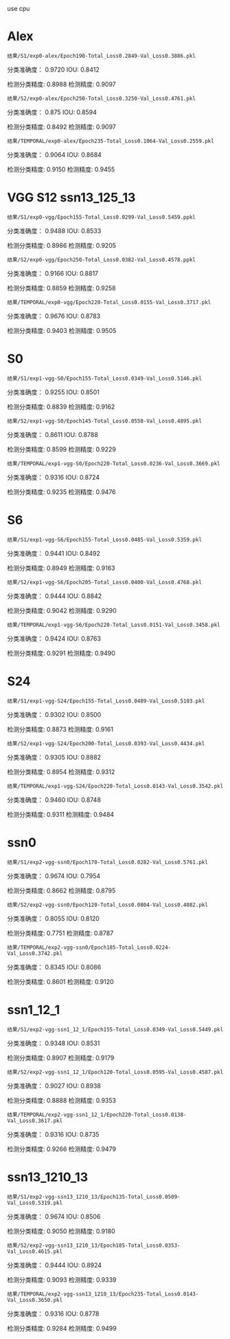 use cpu
# Alex

    结果/S1/exp0-alex/Epoch190-Total_Loss0.2849-Val_Loss0.3886.pkl

分类准确度： 0.9720   IOU:  0.8412

检测分类精度:  0.8988  检测精度:  0.9097

    结果/S2/exp0-alex/Epoch250-Total_Loss0.3250-Val_Loss0.4761.pkl

分类准确度： 0.875   IOU:  0.8594

检测分类精度:  0.8492  检测精度:  0.9097

    结果/TEMPORAL/exp0-alex/Epoch235-Total_Loss0.1064-Val_Loss0.2559.pkl

分类准确度： 0.9064   IOU:  0.8684

检测分类精度:  0.9150  检测精度:  0.9455



# VGG  S12  ssn13_125_13
    结果/S1/exp0-vgg/Epoch155-Total_Loss0.0299-Val_Loss0.5459.ppkl

分类准确度： 0.9488   IOU:  0.8533

检测分类精度:  0.8986  检测精度:  0.9205

    结果/S2/exp0-vgg/Epoch250-Total_Loss0.0382-Val_Loss0.4578.ppkl

分类准确度： 0.9166   IOU:  0.8817

检测分类精度:  0.8859  检测精度:  0.9258

    结果/TEMPORAL/exp0-vgg/Epoch220-Total_Loss0.0155-Val_Loss0.3717.pkl

分类准确度： 0.9676   IOU:  0.8783

检测分类精度:  0.9403  检测精度:  0.9505


# S0
    结果/S1/exp1-vgg-S0/Epoch155-Total_Loss0.0349-Val_Loss0.5146.pkl

分类准确度： 0.9255   IOU:  0.8501

检测分类精度:  0.8839  检测精度:  0.9162

    结果/S2/exp1-vgg-S0/Epoch145-Total_Loss0.0558-Val_Loss0.4895.pkl

分类准确度： 0.8611   IOU:  0.8788

检测分类精度:  0.8599  检测精度:  0.9229

    结果/TEMPORAL/exp1-vgg-S0/Epoch220-Total_Loss0.0236-Val_Loss0.3669.pkl

分类准确度： 0.9316   IOU:  0.8724

检测分类精度:  0.9235  检测精度:  0.9476


# S6

    结果/S1/exp1-vgg-S6/Epoch155-Total_Loss0.0485-Val_Loss0.5359.pkl

分类准确度： 0.9441   IOU:  0.8492

检测分类精度:  0.8949  检测精度:  0.9163

    结果/S2/exp1-vgg-S6/Epoch205-Total_Loss0.0400-Val_Loss0.4768.pkl

分类准确度： 0.9444   IOU:  0.8842

检测分类精度:  0.9042  检测精度:  0.9290

    结果/TEMPORAL/exp1-vgg-S6/Epoch220-Total_Loss0.0151-Val_Loss0.3458.pkl
  

分类准确度： 0.9424   IOU:  0.8763

检测分类精度:  0.9291  检测精度:  0.9490
  

# S24

    结果/S1/exp1-vgg-S24/Epoch155-Total_Loss0.0489-Val_Loss0.5103.pkl


分类准确度： 0.9302   IOU:  0.8500

检测分类精度:  0.8873  检测精度:  0.9161

    结果/S2/exp1-vgg-S24/Epoch200-Total_Loss0.0393-Val_Loss0.4434.pkl


分类准确度： 0.9305   IOU:  0.8882

检测分类精度:  0.8954  检测精度:  0.9312

    结果/TEMPORAL/exp1-vgg-S24/Epoch220-Total_Loss0.0143-Val_Loss0.3542.pkl

分类准确度： 0.9460   IOU:  0.8748

检测分类精度:  0.9311  检测精度:  0.9484



# ssn0
    结果/S1/exp2-vgg-ssn0/Epoch170-Total_Loss0.0282-Val_Loss0.5761.pkl

分类准确度： 0.9674   IOU:  0.7954

检测分类精度:  0.8662  检测精度:  0.8795

    结果/S2/exp2-vgg-ssn0/Epoch120-Total_Loss0.0804-Val_Loss0.4082.pkl

分类准确度： 0.8055   IOU:  0.8120

检测分类精度:  0.7751  检测精度:  0.8787

    结果/TEMPORAL/exp2-vgg-ssn0/Epoch185-Total_Loss0.0224-Val_Loss0.3742.pkl

分类准确度： 0.8345   IOU:  0.8086

检测分类精度:  0.8601  检测精度:  0.9120



# ssn1_12_1

    结果/S1/exp2-vgg-ssn1_12_1/Epoch155-Total_Loss0.0349-Val_Loss0.5449.pkl

分类准确度： 0.9348   IOU:  0.8531

检测分类精度:  0.8907  检测精度:  0.9179

    结果/S2/exp2-vgg-ssn1_12_1/Epoch120-Total_Loss0.0595-Val_Loss0.4587.pkl

分类准确度： 0.9027   IOU:  0.8938

检测分类精度:  0.8888  检测精度:  0.9353

    结果/TEMPORAL/exp2-vgg-ssn1_12_1/Epoch220-Total_Loss0.0138-Val_Loss0.3617.pkl

分类准确度： 0.9316   IOU:  0.8735

检测分类精度:  0.9266  检测精度:  0.9479


# ssn13_1210_13

    结果/S1/exp2-vgg-ssn13_1210_13/Epoch135-Total_Loss0.0509-Val_Loss0.5319.pkl

分类准确度： 0.9674   IOU:  0.8506

检测分类精度:  0.9050  检测精度:  0.9180

    结果/S2/exp2-vgg-ssn13_1210_13/Epoch185-Total_Loss0.0353-Val_Loss0.4615.pkl

分类准确度： 0.9444   IOU:  0.8924

检测分类精度:  0.9093  检测精度:  0.9339

    结果/TEMPORAL/exp2-vgg-ssn13_1210_13/Epoch235-Total_Loss0.0143-Val_Loss0.3650.pkl

分类准确度： 0.9316   IOU:  0.8778

检测分类精度:  0.9284  检测精度:  0.9499
